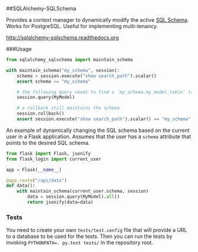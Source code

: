 ##SQLAlchemy-SQLSchema

Provides a context manager to dynamically modify the active
[SQL Schema](http://www.postgresql.org/docs/9.4/static/ddl-schemas.html#DDL-SCHEMAS-PATH).
Works for PostgreSQL. Useful for implementing multi-tenancy.

http://sqlalchemy-sqlschema.readthedocs.org

###Usage

```python
from sqlalchemy_sqlschema import maintain_schema

with maintain_schema("my_schema", session):
    schema = session.execute("show search_path").scalar()
    assert schema == "my_schema"

    # the following query needs to find a `my_schema.my_model_table` table
    session.query(MyModel) 

    # a rollback still maintains the schema
    session.rollback()
    assert session.execute("show search_path").scalar() == "my_schema"
```

An example of dynamically changing the SQL schema based on the current user in
a Flask application. Assumes that the user has a `schema` attribute that points
to the desired SQL schema.

```python
from flask import Flask, jsonify
from flask_login import current_user

app = Flask(__name__)

@app.route("/api/data")
def data():
    with maintain_schema(current_user.schema, session)
        data = session.query(MyModel).all()
        return jsonify(data=data)
```


### Tests

You need to create your own `tests/test.config` file that will provide a URL to
a database to be used for the tests. Then you can run the tests by invoking
`PYTHONPATH=. py.test tests/` in the repository root.
